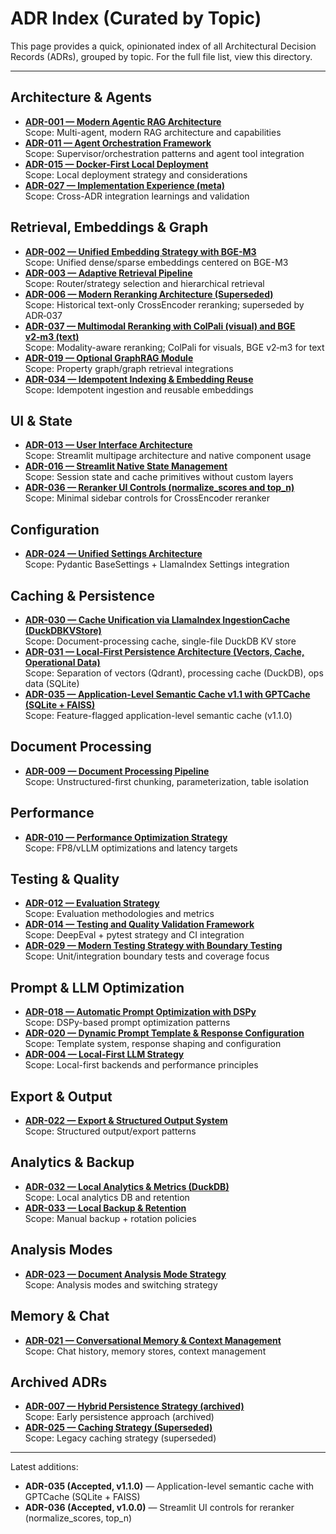 # ADR Index (Curated by Topic)

This page provides a quick, opinionated index of all Architectural Decision Records (ADRs), grouped by topic. For the full file list, view this directory.

---

## Architecture & Agents

- **[ADR-001 — Modern Agentic RAG Architecture](ADR-001-modern-agentic-rag-architecture.md)**  
  Scope: Multi-agent, modern RAG architecture and capabilities
- **[ADR-011 — Agent Orchestration Framework](ADR-011-agent-orchestration-framework.md)**  
  Scope: Supervisor/orchestration patterns and agent tool integration
- **[ADR-015 — Docker-First Local Deployment](ADR-015-deployment-strategy.md)**  
  Scope: Local deployment strategy and considerations
- **[ADR-027 — Implementation Experience (meta)](ADR-027-implementation-experience.md)**  
  Scope: Cross-ADR integration learnings and validation

## Retrieval, Embeddings & Graph

- **[ADR-002 — Unified Embedding Strategy with BGE-M3](ADR-002-unified-embedding-strategy.md)**  
  Scope: Unified dense/sparse embeddings centered on BGE-M3
- **[ADR-003 — Adaptive Retrieval Pipeline](ADR-003-adaptive-retrieval-pipeline.md)**  
  Scope: Router/strategy selection and hierarchical retrieval
- **[ADR-006 — Modern Reranking Architecture (Superseded)](ADR-006-reranking-architecture.md)**  
  Scope: Historical text-only CrossEncoder reranking; superseded by ADR‑037
- **[ADR-037 — Multimodal Reranking with ColPali (visual) and BGE v2‑m3 (text)](ADR-037-multimodal-reranking-architecture.md)**  
  Scope: Modality-aware reranking; ColPali for visuals, BGE v2‑m3 for text
- **[ADR-019 — Optional GraphRAG Module](ADR-019-optional-graphrag.md)**  
  Scope: Property graph/graph retrieval integrations
- **[ADR-034 — Idempotent Indexing & Embedding Reuse](ADR-034-idempotent-indexing-and-embedding-reuse.md)**  
  Scope: Idempotent ingestion and reusable embeddings

## UI & State

- **[ADR-013 — User Interface Architecture](ADR-013-user-interface-architecture.md)**  
  Scope: Streamlit multipage architecture and native component usage
- **[ADR-016 — Streamlit Native State Management](ADR-016-ui-state-management.md)**  
  Scope: Session state and cache primitives without custom layers
- **[ADR-036 — Reranker UI Controls (normalize_scores and top_n)](ADR-036-reranker-ui-controls-normalize-topn.md)**  
  Scope: Minimal sidebar controls for CrossEncoder reranker

## Configuration

- **[ADR-024 — Unified Settings Architecture](ADR-024-configuration-architecture.md)**  
  Scope: Pydantic BaseSettings + LlamaIndex Settings integration

## Caching & Persistence

- **[ADR-030 — Cache Unification via LlamaIndex IngestionCache (DuckDBKVStore)](ADR-030-cache-unification-ingestioncache-duckdbkvstore.md)**  
  Scope: Document-processing cache, single-file DuckDB KV store
- **[ADR-031 — Local-First Persistence Architecture (Vectors, Cache, Operational Data)](ADR-031-local-first-persistence-architecture.md)**  
  Scope: Separation of vectors (Qdrant), processing cache (DuckDB), ops data (SQLite)
- **[ADR-035 — Application-Level Semantic Cache v1.1 with GPTCache (SQLite + FAISS)](ADR-035-semantic-cache-gptcache-sqlite-faiss.md)**  
  Scope: Feature-flagged application-level semantic cache (v1.1.0)

## Document Processing

- **[ADR-009 — Document Processing Pipeline](ADR-009-document-processing-pipeline.md)**  
  Scope: Unstructured-first chunking, parameterization, table isolation

## Performance

- **[ADR-010 — Performance Optimization Strategy](ADR-010-performance-optimization-strategy.md)**  
  Scope: FP8/vLLM optimizations and latency targets

## Testing & Quality

- **[ADR-012 — Evaluation Strategy](ADR-012-evaluation-strategy.md)**  
  Scope: Evaluation methodologies and metrics
- **[ADR-014 — Testing and Quality Validation Framework](ADR-014-testing-quality-validation.md)**  
  Scope: DeepEval + pytest strategy and CI integration
- **[ADR-029 — Modern Testing Strategy with Boundary Testing](ADR-029-testing-strategy.md)**  
  Scope: Unit/integration boundary tests and coverage focus

## Prompt & LLM Optimization

- **[ADR-018 — Automatic Prompt Optimization with DSPy](ADR-018-prompt-optimization-dspy.md)**  
  Scope: DSPy-based prompt optimization patterns
- **[ADR-020 — Dynamic Prompt Template & Response Configuration](ADR-020-prompt-template-system.md)**  
  Scope: Template system, response shaping and configuration
- **[ADR-004 — Local-First LLM Strategy](ADR-004-local-first-llm-strategy.md)**  
  Scope: Local-first backends and performance principles

## Export & Output

- **[ADR-022 — Export & Structured Output System](ADR-022-export-output-formatting.md)**  
  Scope: Structured output/export patterns

## Analytics & Backup

- **[ADR-032 — Local Analytics & Metrics (DuckDB)](ADR-032-local-analytics-and-metrics.md)**  
  Scope: Local analytics DB and retention
- **[ADR-033 — Local Backup & Retention](ADR-033-local-backup-and-retention.md)**  
  Scope: Manual backup + rotation policies

## Analysis Modes

- **[ADR-023 — Document Analysis Mode Strategy](ADR-023-analysis-mode-strategy.md)**  
  Scope: Analysis modes and switching strategy

## Memory & Chat

- **[ADR-021 — Conversational Memory & Context Management](ADR-021-chat-memory-context-management.md)**  
  Scope: Chat history, memory stores, context management

## Archived ADRs

- **[ADR-007 — Hybrid Persistence Strategy (archived)](archived/ADR-007-hybrid-persistence-strategy.md)**  
  Scope: Early persistence approach (archived)
- **[ADR-025 — Caching Strategy (Superseded)](archived/ADR-025-caching-strategy.md)**  
  Scope: Legacy caching strategy (superseded)

---

Latest additions:

- **ADR-035 (Accepted, v1.1.0)** — Application-level semantic cache with GPTCache (SQLite + FAISS)
- **ADR-036 (Accepted, v1.0.0)** — Streamlit UI controls for reranker (normalize_scores, top_n)
